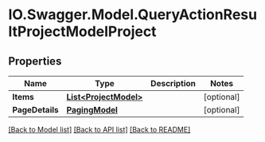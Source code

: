 # IO.Swagger.Model.QueryActionResultProjectModelProject
## Properties

Name | Type | Description | Notes
------------ | ------------- | ------------- | -------------
**Items** | [**List&lt;ProjectModel&gt;**](ProjectModel.md) |  | [optional] 
**PageDetails** | [**PagingModel**](PagingModel.md) |  | [optional] 

[[Back to Model list]](../README.md#documentation-for-models) [[Back to API list]](../README.md#documentation-for-api-endpoints) [[Back to README]](../README.md)

